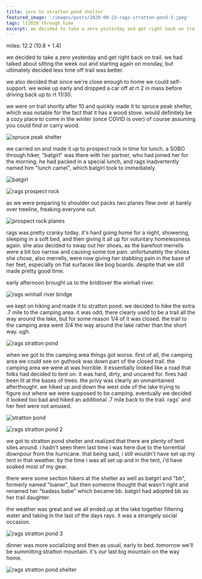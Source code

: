 ```yaml
---
title: zero to stratton pond shelter
featured_image: '/images/posts/2020-09-23-rags-stratton-pond-3.jpeg'
tags: lt2020 through_hike
excerpt: we decided to take a zero yesterday and get right back on trail. we had talked about sitting the week out and starting again on monday, but ultimately decided less time off trail was better.
---
```


miles: 12.2 (10.8 + 1.4)

we decided to take a zero yesterday and get right back on trail. we had talked about sitting the week out and starting again on monday, but ultimately decided less time off trail was better.

we also decided that since we're close enough to home we could self-support. we woke up early and dropped a car off at rt 2 in mass before driving back up to rt 11/30.

we were on trail shortly after 10 and quickly made it to spruce peak shelter, which was notable for the fact that it has a wood stove. would definitely be a cozy place to come in the winter (once COVID is over) of course assuming you could find or carry wood.

![spruce peak shelter](/images/posts/2020-09-23-spruce-peak-shelter.jpeg)

we carried on and made it up to prospect rock in time for lunch. a SOBO through hiker, "batgirl" was there with her partner, who had joined her for the morning. he had packed in a special lunch, and rags inadvertently named him "lunch camel", which batgirl took to immediately.

![batgirl](/images/posts/2020-09-23-batgirl.jpeg)

![rags prospect rock](/images/posts/2020-09-23-rags-prospect-rock.jpeg)

as we were preparing to shoulder out packs two planes flew over at barely over treeline, freaking everyone out.

![prospect rock planes](/images/posts/2020-09-23-prospect-rock-planes.jpeg)

rags was pretty cranky today. it's hard going home for a night, showering, sleeping in a soft bed, and then giving it all up for voluntary homelessness again. she also decided to swap out her shoes, as the barefoot merrells were a bit too narrow and causing some toe pain. unfortunately the shoes she chose, also merrells, were now giving her stabbing pain in the base of her feet, especially on flat surfaces like bog boards. despite that we still made pretty good time.

early afternoon brought us to the bridtover the winhall river.

![rags winhall river bridge](/images/posts/2020-09-23-rags-winhall-river-bridge.jpeg)

we kept on hiking and made it to stratton pond. we decided to hike the extra .7 mile to the camping area. it was odd, there clearly used to be a trail all the way around the lake, but for some reason 1/4 of it was closed. the trail to the camping area went 3/4 the way around the lake rather than the short way. ugh.

![rags stratton pond](/images/posts/2020-09-23-rags-stratton-pond-1.jpeg)

when we got to the camping area things got worse. first of all, the camping area we could see on guthook was down part of the closed trail. the camping area we were at was horrible. it essentially looked like a road that folks had decided to tent on. it was hard, dirty, and uncared for. fires had been lit at the bases of trees. the privy was clearly an unmaintained afterthought. we hiked up and down the west side of the lake trying to figure out where we were supposed to be camping. eventually we decided it looked too bad and hiked an additional .7 mile back to the trail. rags' and her feet were not amused.

![stratton pond](/images/posts/2020-09-23-stratton-pond.jpeg)

![rags stratton pond 2](/images/posts/2020-09-23-rags-stratton-pond-2.jpeg)

we got to stratton pond shelter and realized that there are plenty of tent sites around. i hadn't seen them last time i was here due to the torrential downpour from the hurricane. that being said, i still wouldn't have set up my tent in that weather. by the time i was all set up and in the tent, i'd have soaked most of my gear.

there were some section hikers at the shelter as well as batgirl and "bb", formerly named "loaner", but then someone thought that wasn't right and renamed her "badass babe" which became bb. batgirl had adopted bb as her trail daughter.

the weather was great and we all ended up at the lake together filtering water and taking in the last of the days rays. it was a strangely social occasion.

![rags stratton pond 3](/images/posts/2020-09-23-rags-stratton-pond-3.jpeg)

dinner was more socializing and then as usual, early to bed. tomorrow we'll be summitting stratton mountain. it's our last big mountain on the way home.

![rags stratton pond shelter](/images/posts/2020-09-23-rags-stratton-pond-shelter.jpeg)
